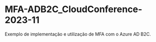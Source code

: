 # MFA-ADB2C_CloudConference-2023-11
Exemplo de implementação e utilização de MFA com o Azure AD B2C.
